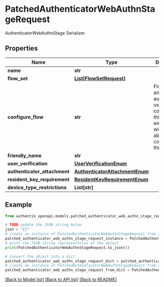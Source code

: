 # PatchedAuthenticatorWebAuthnStageRequest

AuthenticatorWebAuthnStage Serializer

## Properties

Name | Type | Description | Notes
------------ | ------------- | ------------- | -------------
**name** | **str** |  | [optional] 
**flow_set** | [**List[FlowSetRequest]**](FlowSetRequest.md) |  | [optional] 
**configure_flow** | **str** | Flow used by an authenticated user to configure this Stage. If empty, user will not be able to configure this stage. | [optional] 
**friendly_name** | **str** |  | [optional] 
**user_verification** | [**UserVerificationEnum**](UserVerificationEnum.md) |  | [optional] 
**authenticator_attachment** | [**AuthenticatorAttachmentEnum**](AuthenticatorAttachmentEnum.md) |  | [optional] 
**resident_key_requirement** | [**ResidentKeyRequirementEnum**](ResidentKeyRequirementEnum.md) |  | [optional] 
**device_type_restrictions** | **List[str]** |  | [optional] 

## Example

```python
from authentik_openapi.models.patched_authenticator_web_authn_stage_request import PatchedAuthenticatorWebAuthnStageRequest

# TODO update the JSON string below
json = "{}"
# create an instance of PatchedAuthenticatorWebAuthnStageRequest from a JSON string
patched_authenticator_web_authn_stage_request_instance = PatchedAuthenticatorWebAuthnStageRequest.from_json(json)
# print the JSON string representation of the object
print(PatchedAuthenticatorWebAuthnStageRequest.to_json())

# convert the object into a dict
patched_authenticator_web_authn_stage_request_dict = patched_authenticator_web_authn_stage_request_instance.to_dict()
# create an instance of PatchedAuthenticatorWebAuthnStageRequest from a dict
patched_authenticator_web_authn_stage_request_from_dict = PatchedAuthenticatorWebAuthnStageRequest.from_dict(patched_authenticator_web_authn_stage_request_dict)
```
[[Back to Model list]](../README.md#documentation-for-models) [[Back to API list]](../README.md#documentation-for-api-endpoints) [[Back to README]](../README.md)



